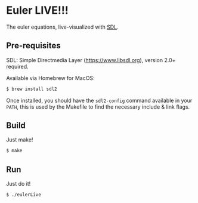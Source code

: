 # Euler LIVE!!!

The euler equations, live-visualized with [SDL](https://www.libsdl.org).

## Pre-requisites

SDL: Simple Directmedia Layer (https://www.libsdl.org), version 2.0+ required.

Available via Homebrew for MacOS:

```bash
$ brew install sdl2
```

Once installed, you should have the `sdl2-config` command available in your `PATH`, this is used by the Makefile to find the necessary include & link flags.

## Build

Just make!

```bash
$ make
```

## Run

Just do it!
```bash
$ ./eulerLive
```
